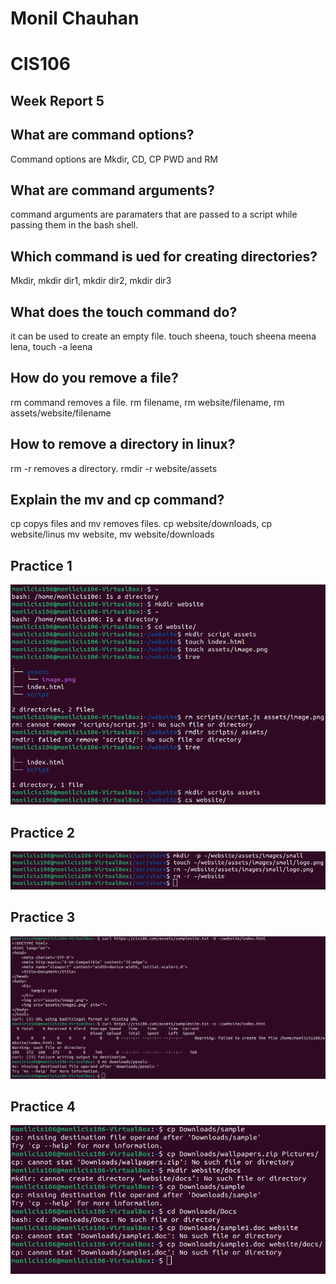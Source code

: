 # Monil Chauhan

# CIS106

## Week Report 5

## What are command options?
Command options are Mkdir, CD, CP PWD and RM

## What are command arguments?
command arguments are paramaters that are passed to a script while passing them in the bash shell.

## Which command is ued for creating directories?
Mkdir, mkdir dir1, mkdir dir2, mkdir dir3

## What does the touch command do?
it can be used to create an empty file. touch sheena, touch sheena meena lena, touch -a leena

## How do you remove a file?
rm command removes a file. rm filename, rm website/filename, rm assets/website/filename

## How to remove a directory in linux?
rm -r removes a directory. rmdir -r website/assets

## Explain the mv and cp command?
cp copys files and mv removes files. cp website/downloads, cp website/linus mv website, mv website/downloads

## Practice 1
![Alt text](p1.png)

## Practice 2
![Alt text](p2.png)

## Practice 3
![Alt text](p3.png)

## Practice 4
![Alt text](p4.png)